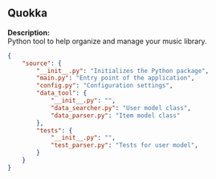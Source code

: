 ## Quokka

**Description:**  
Python tool to help organize and manage your music library.

```json
{
    "source": {
        "__init__.py": "Initializes the Python package",
        "main.py": "Entry point of the application",
        "config.py": "Configuration settings",
        "data_tool": {
            "__init__.py": "",
            "data_searcher.py": "User model class",
            "data_parser.py": "Item model class"
        },
        "tests": {
            "__init__.py": "",
            "test_parser.py": "Tests for user model",
        }
    }
}
